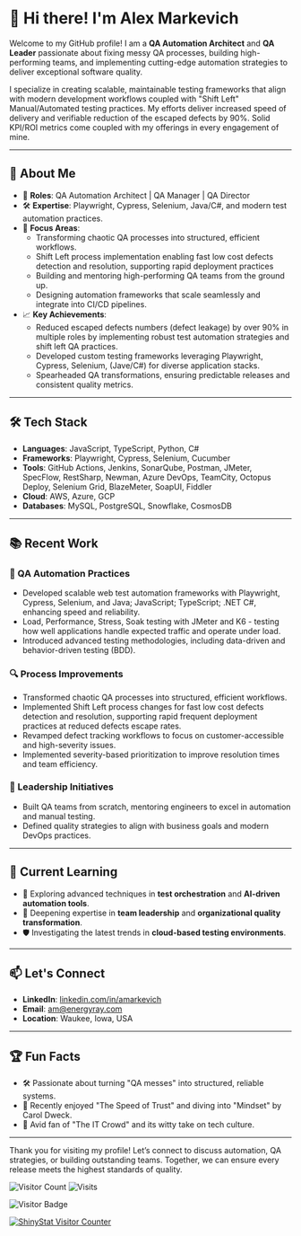 # 👋 Hi there! I'm Alex Markevich

Welcome to my GitHub profile! I am a **QA Automation Architect** and **QA Leader** passionate about fixing messy QA processes, building high-performing teams, and implementing cutting-edge automation strategies to deliver exceptional software quality. 

I specialize in creating scalable, maintainable testing frameworks that align with modern development workflows coupled with "Shift Left" Manual/Automated testing practices. 
My efforts deliver increased speed of delivery and verifiable reduction of the escaped defects by 90%. Solid KPI/ROI metrics come coupled with my offerings in every engagement of mine.

---

## 🚀 About Me
- 🌟 **Roles**: QA Automation Architect | QA Manager | QA Director
- 🛠️ **Expertise**: Playwright, Cypress, Selenium, Java/C#, and modern test automation practices.
- 🔧 **Focus Areas**:
  - Transforming chaotic QA processes into structured, efficient workflows.
  - Shift Left process implementation enabling fast low cost defects detection and resolution, supporting rapid deployment practices
  - Building and mentoring high-performing QA teams from the ground up.
  - Designing automation frameworks that scale seamlessly and integrate into CI/CD pipelines.
- 📈 **Key Achievements**:
  - Reduced escaped defects numbers (defect leakage) by over 90% in multiple roles by implementing robust test automation strategies and shift left QA practices.
  - Developed custom testing frameworks leveraging Playwright, Cypress, Selenium, (Jave/C#) for diverse application stacks.
  - Spearheaded QA transformations, ensuring predictable releases and consistent quality metrics.

---

## 🛠️ Tech Stack
- **Languages**: JavaScript, TypeScript, Python, C#
- **Frameworks**: Playwright, Cypress, Selenium, Cucumber
- **Tools**: GitHub Actions, Jenkins, SonarQube, Postman, JMeter, SpecFlow, RestSharp, Newman, Azure DevOps, TeamCity, Octopus Deploy, Selenium Grid, BlazeMeter, SoapUI, Fiddler
- **Cloud**: AWS, Azure, GCP
- **Databases**: MySQL, PostgreSQL, Snowflake, CosmosDB

---

## 📚 Recent Work
### 🧪 QA Automation Practices
- Developed scalable web test automation frameworks with Playwright, Cypress, Selenium, and Java; JavaScript; TypeScript; .NET C#, enhancing speed and reliability.
- Load, Performance, Stress, Soak testing with JMeter and K6 - testing how well applications handle expected traffic and operate under load.
- Introduced advanced testing methodologies, including data-driven and behavior-driven testing (BDD).

### 🔍 Process Improvements
- Transformed chaotic QA processes into structured, efficient workflows.
- Implemented Shift Left process changes for fast low cost defects detection and resolution, supporting rapid frequent deployment practices at reduced defects escape rates.
- Revamped defect tracking workflows to focus on customer-accessible and high-severity issues.
- Implemented severity-based prioritization to improve resolution times and team efficiency.

### 🌟 Leadership Initiatives
- Built QA teams from scratch, mentoring engineers to excel in automation and manual testing.
- Defined quality strategies to align with business goals and modern DevOps practices.

---

## 🌱 Current Learning
- 🧠 Exploring advanced techniques in **test orchestration** and **AI-driven automation tools**.
- 📘 Deepening expertise in **team leadership** and **organizational quality transformation**.
- 🛡️ Investigating the latest trends in **cloud-based testing environments**.

---

## 📫 Let's Connect
- **LinkedIn**: [linkedin.com/in/amarkevich](https://www.linkedin.com/in/amarkevich/)
- **Email**: am@energyray.com
- **Location**: Waukee, Iowa, USA

---

## 🏆 Fun Facts
- 🛠️ Passionate about turning "QA messes" into structured, reliable systems.
- 📖 Recently enjoyed "The Speed of Trust" and diving into "Mindset" by Carol Dweck.
- 🖖 Avid fan of "The IT Crowd" and its witty take on tech culture.

---

Thank you for visiting my profile! Let’s connect to discuss automation, QA strategies, or building outstanding teams. Together, we can ensure every release meets the highest standards of quality.

![Visitor Count](https://hits.seeyoufarm.com/api/count/incr/badge.svg?url=https://github.com/CloneOfAlex&title=Visitors)
![Visits](https://shields.io/badge/dynamic/json?color=blue&label=visits&query=value&url=https%3A%2F%2Fapi.countapi.xyz%2Fhit%2FCloneOfAlex%2Fgithub&style=flat)

![Visitor Badge](https://visitor-badge.laobi.icu/badge?page_id=CloneOfAlex.CloneOfAlex)

[![ShinyStat Visitor Counter](https://www.shinystat.com/cgi-bin/shinystat.cgi?USER=SS-52675657-d6fbd)](https://www.shinystat.com/it/)
